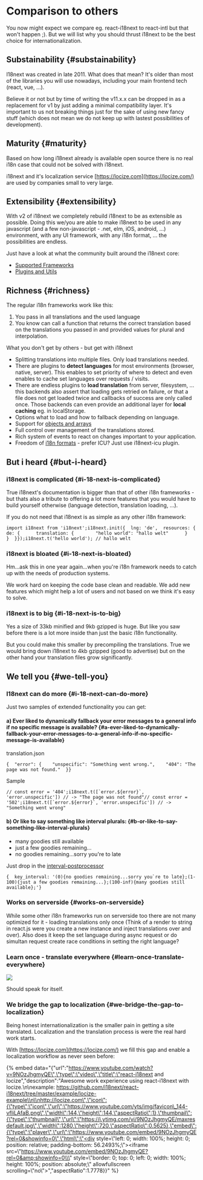 # Comparison to others

You now might expect we compare eg. react-i18next to react-intl but that won't happen ;\). But we will list why you should thrust i18next to be the best choice for internationalization.

## Substainability {#substainability}

I18next was created in late 2011. What does that mean? It's older than most of the libraries you will use nowadays, including your main frontend tech \(react, vue, ...\).

Believe it or not but by time of writing the v11.x.x can be dropped in as a replacement for v1 by just adding a minimal compatibility layer. It's important to us not breaking things just for the sake of using new fancy stuff \(which does not mean we do not keep up with lastest possibilities of development\).

## Maturity {#maturity}

Based on how long i18next already is available open source there is no real i18n case that could not be solved with i18next.

i18next and it's localization service [https://locize.com](https://locize.com/) are used by companies small to very large.

## Extensibility {#extensibility}

With v2 of i18next we completely rebuild i18next to be as extensible as possible. Doing this we/you are able to make i18next to be used in any javascript \(and a few non-javascript - .net, elm, iOS, android, ...\) environment, with any UI framework, with any i18n format, ... the possibilities are endless.

Just have a look at what the community built around the i18next core:

* ​[Supported Frameworks](https://www.i18next.com/~/drafts/-LLU0VQ-n0MCsRRnS6Dp/primary/overview/supported-frameworks)​
* ​[Plugins and Utils](https://www.i18next.com/~/drafts/-LLU0VQ-n0MCsRRnS6Dp/primary/overview/plugins-and-utils)​

## Richness {#richness}

The regular i18n frameworks work like this:

1. You pass in all translations and the used language
2. You know can call a function that returns the correct translation based on the translations you passed in and provided values for plural and interpolation.

What you don't get by others - but get with i18next

* Splitting translations into multiple files. Only load translations needed.
* There are plugins to **detect languages** for most environments \(browser, native, server\). This enables to set priority of where to detect and even enables to cache set languages over requests / visits.
* There are endless plugins to **load translation** from server, filesystem, ... this backends also assert that loading gets retried on failure, or that a file does not get loaded twice and callbacks of success are only called once. Those backends can even provide an additional layer for **local caching** eg. in localStorage.
* Options what to load and how to fallback depending on language.
* Support for [objects and arrays](https://www.i18next.com/~/drafts/-LLU0VQ-n0MCsRRnS6Dp/primary/translation-function/objects-and-arrays)​
* Full control over management of the translations stored.
* Rich system of events to react on changes important to your application.
* Freedom of [i18n formats](https://www.i18next.com/~/drafts/-LLU0VQ-n0MCsRRnS6Dp/primary/overview/plugins-and-utils#i-18-n-formats) - prefer ICU? Just use i18next-icu plugin.

## But i heard {#but-i-heard}

### i18next is complicated {#i-18-next-is-complicated}

True i18next's documentation is bigger than that of other i18n frameworks - but thats also a tribute to offering a lot more features that you would have to build yourself otherwise \(language detection, translation loading, ...\).

If you do not need that i18next is as simple as any other i18n framework:

```text
import i18next from 'i18next';​i18next.init({  lng: 'de',  resources: {    de: {      translation: {        "hello world": "hallo welt"      }    }  }});​i18next.t('hello world'); // hallo welt
```

### i18next is bloated {#i-18-next-is-bloated}

Hm...ask this in one year again...when you're i18n framework needs to catch up with the needs of production systems.

We work hard on keeping the code base clean and readable. We add new features which might help a lot of users and not based on we think it's easy to solve.

### i18next is to big {#i-18-next-is-to-big}

Yes a size of 33kb minified and 9kb gzipped is huge. But like you saw before there is a lot more inside than just the basic i18n functionality.

But you could make this smaller by precompiling the translations. True we would bring down i18next to 4kb gzipped \(good to advertise\) but on the other hand your translation files grow significantly.

## We tell you {#we-tell-you}

### I18next can do more {#i-18-next-can-do-more}

Just two samples of extended functionality you can get:

#### a\) Ever liked to **dynamically fallback** your error messages to a general info if no specific message is available? {#a-ever-liked-to-dynamically-fallback-your-error-messages-to-a-general-info-if-no-specific-message-is-available}

translation.json

```text
{  "error": {    "unspecific": "Something went wrong.",    "404": "The page was not found."  }}
```

Sample

```text
// const error = '404';i18next.t([`error.${error}`, 'error.unspecific']) // -> "The page was not found"​// const error = '502';i18next.t([`error.${error}`, 'error.unspecific']) // -> "Something went wrong"
```

#### b\) Or like to say something like **interval plurals**: {#b-or-like-to-say-something-like-interval-plurals}

* many goodies still available
* just a few goodies remaining...
* no goodies remaining...sorry you're to late

Just drop in the [interval-postprocessor](https://github.com/i18next/i18next-intervalPlural-postProcessor)​

```text
{  key_interval: '(0){no goodies remaining...sorry you`re to late};(1-100){just a few goodies remaining...};(100-inf){many goodies still available};'}
```

### Works on serverside {#works-on-serverside}

While some other i18n frameworks run on serverside too there are not many optimized for it - loading translations only once \(Think of a render to string in react.js were you create a new instance and inject translations over and over\). Also does it keep the set language during async request or do simultan request create race conditions in setting the right language?

### Learn once - translate everywhere {#learn-once-translate-everywhere}

![](https://blobscdn.gitbook.com/v0/b/gitbook-28427.appspot.com/o/assets%2F-L9iS6Wm2hynS5H9Gj7j%2F-L9iS7LlT2W7wFtJH-2n%2F-L9iSBP9U65-bHJBRSDv%2Fi18next-ecosystem.jpg?generation=1523345318122913&alt=media)

Should speak for itself.

### We bridge the gap to localization {#we-bridge-the-gap-to-localization}

Being honest internationalization is the smaller pain in getting a site translated. Localization and the translation process is were the real hard work starts.

With [https://locize.com](https://locize.com/) we fill this gap and enable a localization workflow as never seen before:

{% embed data="{\"url\":\"https://www.youtube.com/watch?v=9NOzJhgmyQE\",\"type\":\"video\",\"title\":\"react-i18next and locize\",\"description\":\"Awesome work experience using react-i18next with locize.\\n\\nexample: https://github.com/i18next/react-i18next/tree/master/example/locize-example\\n\\nhttp://locize.com\",\"icon\":{\"type\":\"icon\",\"url\":\"https://www.youtube.com/yts/img/favicon\_144-vfliLAfaB.png\",\"width\":144,\"height\":144,\"aspectRatio\":1},\"thumbnail\":{\"type\":\"thumbnail\",\"url\":\"https://i.ytimg.com/vi/9NOzJhgmyQE/maxresdefault.jpg\",\"width\":1280,\"height\":720,\"aspectRatio\":0.5625},\"embed\":{\"type\":\"player\",\"url\":\"https://www.youtube.com/embed/9NOzJhgmyQE?rel=0&showinfo=0\",\"html\":\"<div style=\\\"left: 0; width: 100%; height: 0; position: relative; padding-bottom: 56.2493%;\\\"><iframe src=\\\"https://www.youtube.com/embed/9NOzJhgmyQE?rel=0&amp;showinfo=0\\\" style=\\\"border: 0; top: 0; left: 0; width: 100%; height: 100%; position: absolute;\\\" allowfullscreen scrolling=\\\"no\\\"></iframe></div>\",\"aspectRatio\":1.7778}}" %}

​

